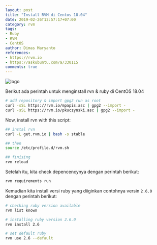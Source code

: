 ```yaml
---
layout: post
title: "Install RVM di Centos 18.04"
date: 2019-02-26T12:57:17+07:00
category: rvm
tags: 
- Ruby
- RVM
- CentOS
author: Dimas Maryanto
references:
- https://rvm.io
- https://askubuntu.com/a/330115
comments: true
---
```


![logo]({{site.baseurl}}/assets/img/posts/install-rvm-centos-18-04/logo.png)

Berikut ada perintah untuk menginstall rvn & ruby di CentOS 18.04

```bash
# add repository & import gpg2 run as root
curl -sSL https://rvm.io/mpapis.asc | gpg2 --import -
curl -sSL https://rvm.io/pkuczynski.asc | gpg2 --import -
```

<!--more-->

Now, install rvn with this script:

```bash
## instal rvn
curl -L get.rvm.io | bash -s stable

## then 
source /etc/profile.d/rvm.sh

## finising
rvm reload
```

Setelah itu, kita check depencencynya dengan perintah berikut:

```bash
rvm requirements run
```

Kemudian kita install versi ruby yang diiginkan contohnya versin `2.6.0` dengan perintah berikut:

```bash
# checking ruby version available
rvm list known

# installing ruby version 2.6.0
rvn install 2.6

# set default ruby
rvn use 2.6 --default
```